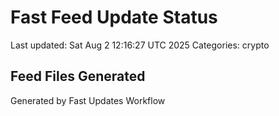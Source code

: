 # Fast Feed Update Status
Last updated: Sat Aug  2 12:16:27 UTC 2025
Categories: crypto

## Feed Files Generated

Generated by Fast Updates Workflow
